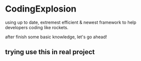 # CodingExplosion
using up to date, extremest efficient &amp; newest framework to help developers coding like rockets.

after finish some basic knowledge, let's go ahead!

## trying use this in real project

